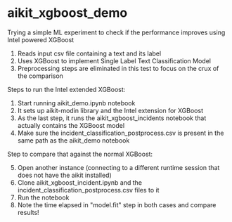 # aikit_xgboost_demo
Trying a simple ML experiment to check if the performance improves using Intel powered XGBoost
1. Reads input csv file containing a text and its label
2. Uses XGBoost to implement Single Label Text Classification Model
3. Preprocessing steps are eliminated in this test to focus on the crux of the comparison

Steps to run the Intel extended XGBoost:

1. Start running aikit_demo.ipynb notebook
2. It sets up aikit-modin library and the Intel extension for XGBoost
3. As the last step, it runs the aikit_xgboost_incidents notebook that actually contains the XGBoost model
4. Make sure the incident_classification_postprocess.csv is present in the same path as the aikit_demo notebook

Step to compare that against the normal XGBoost:

5. Open another instance 
(connecting to a different runtime session that does not have the aikit installed)
7. Clone aikit_xgboost_incident.ipynb and the incident_classification_postprocess.csv files to it
8. Run the notebook 
9. Note the time elapsed in "model.fit" step in both cases and compare results!


